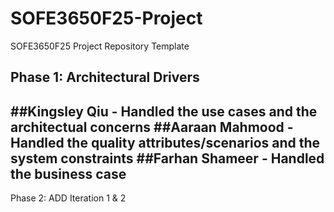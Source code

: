 # SOFE3650F25-Project
SOFE3650F25 Project Repository Template

Phase 1: Architectural Drivers
---
##Kingsley Qiu - Handled the use cases and the architectual concerns
##Aaraan Mahmood - Handled the quality attributes/scenarios and the system constraints
##Farhan Shameer - Handled the business case
---

Phase 2: ADD Iteration 1 & 2

